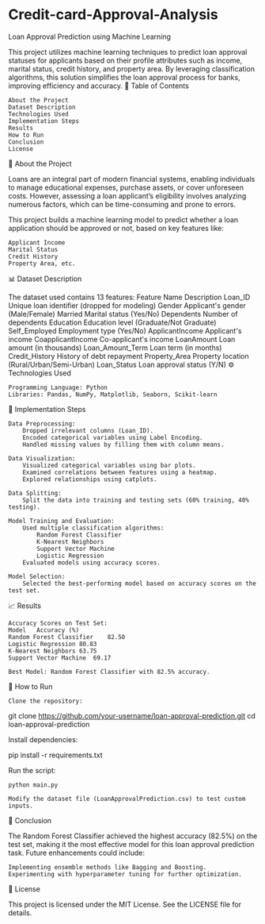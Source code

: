 # Credit-card-Approval-Analysis
Loan Approval Prediction using Machine Learning

This project utilizes machine learning techniques to predict loan approval statuses for applicants based on their profile attributes such as income, marital status, credit history, and property area. By leveraging classification algorithms, this solution simplifies the loan approval process for banks, improving efficiency and accuracy.
📜 Table of Contents

    About the Project
    Dataset Description
    Technologies Used
    Implementation Steps
    Results
    How to Run
    Conclusion
    License

📖 About the Project

Loans are an integral part of modern financial systems, enabling individuals to manage educational expenses, purchase assets, or cover unforeseen costs. However, assessing a loan applicant’s eligibility involves analyzing numerous factors, which can be time-consuming and prone to errors.

This project builds a machine learning model to predict whether a loan application should be approved or not, based on key features like:

    Applicant Income
    Marital Status
    Credit History
    Property Area, etc.

📊 Dataset Description

The dataset used contains 13 features:
Feature Name	Description
Loan_ID	Unique loan identifier (dropped for modeling)
Gender	Applicant's gender (Male/Female)
Married	Marital status (Yes/No)
Dependents	Number of dependents
Education	Education level (Graduate/Not Graduate)
Self_Employed	Employment type (Yes/No)
ApplicantIncome	Applicant's income
CoapplicantIncome	Co-applicant's income
LoanAmount	Loan amount (in thousands)
Loan_Amount_Term	Loan term (in months)
Credit_History	History of debt repayment
Property_Area	Property location (Rural/Urban/Semi-Urban)
Loan_Status	Loan approval status (Y/N)
⚙️ Technologies Used

    Programming Language: Python
    Libraries: Pandas, NumPy, Matplotlib, Seaborn, Scikit-learn

🔧 Implementation Steps

    Data Preprocessing:
        Dropped irrelevant columns (Loan_ID).
        Encoded categorical variables using Label Encoding.
        Handled missing values by filling them with column means.

    Data Visualization:
        Visualized categorical variables using bar plots.
        Examined correlations between features using a heatmap.
        Explored relationships using catplots.

    Data Splitting:
        Split the data into training and testing sets (60% training, 40% testing).

    Model Training and Evaluation:
        Used multiple classification algorithms:
            Random Forest Classifier
            K-Nearest Neighbors
            Support Vector Machine
            Logistic Regression
        Evaluated models using accuracy scores.

    Model Selection:
        Selected the best-performing model based on accuracy scores on the test set.

📈 Results

    Accuracy Scores on Test Set:
    Model	Accuracy (%)
    Random Forest Classifier	82.50
    Logistic Regression	80.83
    K-Nearest Neighbors	63.75
    Support Vector Machine	69.17

    Best Model: Random Forest Classifier with 82.5% accuracy.

🚀 How to Run

    Clone the repository:

git clone https://github.com/your-username/loan-approval-prediction.git
cd loan-approval-prediction

Install dependencies:

pip install -r requirements.txt

Run the script:

    python main.py

    Modify the dataset file (LoanApprovalPrediction.csv) to test custom inputs.

📌 Conclusion

The Random Forest Classifier achieved the highest accuracy (82.5%) on the test set, making it the most effective model for this loan approval prediction task. Future enhancements could include:

    Implementing ensemble methods like Bagging and Boosting.
    Experimenting with hyperparameter tuning for further optimization.

📄 License

This project is licensed under the MIT License. See the LICENSE file for details.